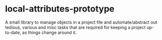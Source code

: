 # local-attributes-prototype

A small library to manage objects in a project file and automate/abstract out tedious, various and misc tasks that are required for keeping a project up-to-date, as things change around it.
